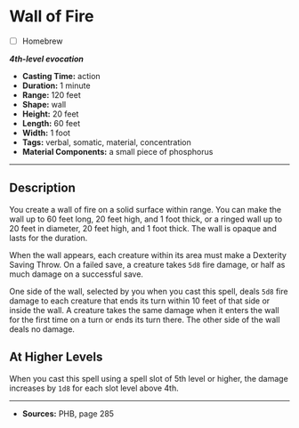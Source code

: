 # Wall of Fire
- [ ] Homebrew

***4th-level evocation***
- **Casting Time:** action
- **Duration:** 1 minute
- **Range:** 120 feet
- **Shape:** wall
- **Height:** 20 feet
- **Length:** 60 feet
- **Width:** 1 foot
- **Tags:** verbal, somatic, material, concentration
- **Material Components:** a small piece of phosphorus

---

## Description
You create a wall of fire on a solid surface within range.
You can make the wall up to 60 feet long, 20 feet high, and 1 foot thick, or a ringed wall up to 20 feet in diameter, 20 feet high, and 1 foot thick.
The wall is opaque and lasts for the duration.

When the wall appears, each creature within its area must make a Dexterity Saving Throw.
On a failed save, a creature takes `5d8` fire damage, or half as much damage on a successful save.

One side of the wall, selected by you when you cast this spell, deals `5d8` fire damage to each creature that ends its turn within 10 feet of that side or inside the wall.
A creature takes the same damage when it enters the wall for the first time on a turn or ends its turn there.
The other side of the wall deals no damage.

## At Higher Levels
When you cast this spell using a spell slot of 5th level or higher, the damage increases by `1d8` for each slot level above 4th.

---

- **Sources:** PHB, page 285

<!-- QA Pass: Very Poor 👎 -->
